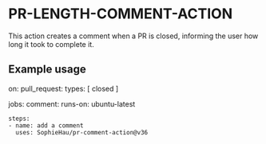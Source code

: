 # PR-LENGTH-COMMENT-ACTION

This action creates a comment when a PR is closed, informing the user how long it took to complete it.

## Example usage

on:
  pull_request:
    types: [ closed ]

jobs:
  comment:
    runs-on: ubuntu-latest

    steps:
    - name: add a comment
      uses: SophieHau/pr-comment-action@v36
